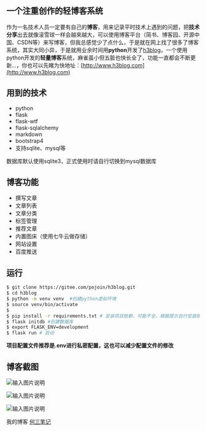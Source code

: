 ## 一个注重创作的轻博客系统

作为一名技术人员一定要有自己的**博客**，用来记录平时技术上遇到的问题，把**技术分享**出去就像滚雪球一样会越來越大，可以使用博客平台（简书、博客园、开源中国、CSDN等）来写博客，但我总感觉少了点什么，于是就在网上找了很多了博客系统，其实大同小异，于是就用业余时间用**python**开发了[h3blog](http://www.h3blog.com)，一个使用python开发的**轻量博客**系统，麻雀虽小但五脏也快长全了，功能一直都会不断更新...，你也可以先睹为快地址：[http://www.h3blog.com](http://www.h3blog.com)

## 用到的技术

- python
- flask
- flask-wtf
- flask-sqlalchemy
- markdown
- bootstrap4
- 支持sqlite、mysql等

数据库默认使用sqlite3，正式使用时请自行切换到mysql数据库

## 博客功能

- 撰写文章
- 文章列表
- 文章分类
- 标签管理
- 推荐文章
- 内置图床（使用七牛云做存储）
- 网站设置
- 百度推送

## 运行

```bash
$ git clone https://gitee.com/pojoin/h3blog.git
$ cd h3blog
$ python -m venv venv  #创建python虚拟环境
$ source venv/bin/activate
$ 
$ pip install -r requirements.txt # 安装项目依赖，可能不全，根据提示自行安装即可
$ flask initdb #创建数据库
$ export FLASK_ENV=development
$ flask run # 启动
```

**项目配置文件推荐是.env进行私密配置，这也可以减少配置文件的修改**

## 博客截图

![输入图片说明](https://images.gitee.com/uploads/images/2020/0306/141924_e000ec0d_120583.png "Screenshot_2020-03-06 博客登陆.png")

![输入图片说明](https://images.gitee.com/uploads/images/2020/0306/141733_3d233e92_120583.png "Screenshot_2020-03-06 何三笔记.png")

![输入图片说明](https://images.gitee.com/uploads/images/2020/0306/141709_72e17390_120583.png "Screenshot_2020-03-06 何三笔记-一个通过python实现赚钱的技术博客.png")

我的博客 [何三笔记](http://www.h3blog.com)
